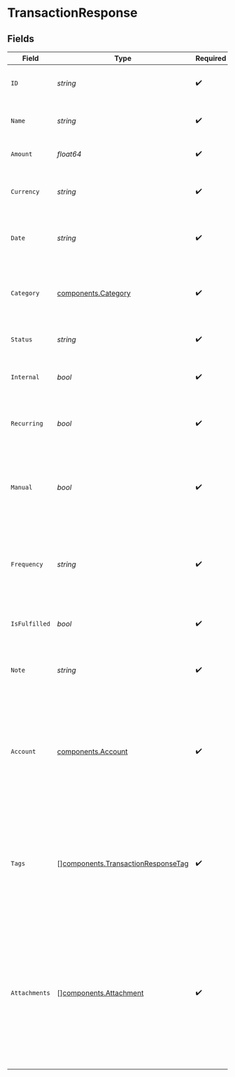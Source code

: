 # TransactionResponse


## Fields

| Field                                                                                                                                                                                                                                                  | Type                                                                                                                                                                                                                                                   | Required                                                                                                                                                                                                                                               | Description                                                                                                                                                                                                                                            | Example                                                                                                                                                                                                                                                |
| ------------------------------------------------------------------------------------------------------------------------------------------------------------------------------------------------------------------------------------------------------ | ------------------------------------------------------------------------------------------------------------------------------------------------------------------------------------------------------------------------------------------------------ | ------------------------------------------------------------------------------------------------------------------------------------------------------------------------------------------------------------------------------------------------------ | ------------------------------------------------------------------------------------------------------------------------------------------------------------------------------------------------------------------------------------------------------ | ------------------------------------------------------------------------------------------------------------------------------------------------------------------------------------------------------------------------------------------------------ |
| `ID`                                                                                                                                                                                                                                                   | *string*                                                                                                                                                                                                                                               | :heavy_check_mark:                                                                                                                                                                                                                                     | Unique identifier of the transaction                                                                                                                                                                                                                   | b3b7c8e2-1f2a-4c3d-9e4f-5a6b7c8d9e0f                                                                                                                                                                                                                   |
| `Name`                                                                                                                                                                                                                                                 | *string*                                                                                                                                                                                                                                               | :heavy_check_mark:                                                                                                                                                                                                                                     | Name or description of the transaction                                                                                                                                                                                                                 | Office Supplies Purchase                                                                                                                                                                                                                               |
| `Amount`                                                                                                                                                                                                                                               | *float64*                                                                                                                                                                                                                                              | :heavy_check_mark:                                                                                                                                                                                                                                     | Monetary amount of the transaction                                                                                                                                                                                                                     | 150.75                                                                                                                                                                                                                                                 |
| `Currency`                                                                                                                                                                                                                                             | *string*                                                                                                                                                                                                                                               | :heavy_check_mark:                                                                                                                                                                                                                                     | Currency code of the transaction in ISO 4217 format                                                                                                                                                                                                    | USD                                                                                                                                                                                                                                                    |
| `Date`                                                                                                                                                                                                                                                 | *string*                                                                                                                                                                                                                                               | :heavy_check_mark:                                                                                                                                                                                                                                     | Date and time of the transaction in ISO 8601 format                                                                                                                                                                                                    | 2024-05-01T12:00:00.000Z                                                                                                                                                                                                                               |
| `Category`                                                                                                                                                                                                                                             | [components.Category](../../models/components/category.md)                                                                                                                                                                                             | :heavy_check_mark:                                                                                                                                                                                                                                     | Category information assigned to the transaction for organization                                                                                                                                                                                      | {<br/>"id": "office-supplies",<br/>"name": "Office Supplies",<br/>"color": "#FF5733",<br/>"slug": "office-supplies"<br/>}                                                                                                                              |
| `Status`                                                                                                                                                                                                                                               | *string*                                                                                                                                                                                                                                               | :heavy_check_mark:                                                                                                                                                                                                                                     | Current status of the transaction                                                                                                                                                                                                                      | completed                                                                                                                                                                                                                                              |
| `Internal`                                                                                                                                                                                                                                             | *bool*                                                                                                                                                                                                                                                 | :heavy_check_mark:                                                                                                                                                                                                                                     | Whether the transaction is internal (between own accounts)                                                                                                                                                                                             | false                                                                                                                                                                                                                                                  |
| `Recurring`                                                                                                                                                                                                                                            | *bool*                                                                                                                                                                                                                                                 | :heavy_check_mark:                                                                                                                                                                                                                                     | Whether the transaction is part of a recurring series                                                                                                                                                                                                  | false                                                                                                                                                                                                                                                  |
| `Manual`                                                                                                                                                                                                                                               | *bool*                                                                                                                                                                                                                                                 | :heavy_check_mark:                                                                                                                                                                                                                                     | Whether the transaction was created manually (via API/form) rather than imported from bank connections                                                                                                                                                 | false                                                                                                                                                                                                                                                  |
| `Frequency`                                                                                                                                                                                                                                            | *string*                                                                                                                                                                                                                                               | :heavy_check_mark:                                                                                                                                                                                                                                     | Frequency of the recurring transaction if applicable (weekly, monthly, annually, irregular)                                                                                                                                                            | monthly                                                                                                                                                                                                                                                |
| `IsFulfilled`                                                                                                                                                                                                                                          | *bool*                                                                                                                                                                                                                                                 | :heavy_check_mark:                                                                                                                                                                                                                                     | Whether the transaction has been fulfilled or processed                                                                                                                                                                                                | true                                                                                                                                                                                                                                                   |
| `Note`                                                                                                                                                                                                                                                 | *string*                                                                                                                                                                                                                                               | :heavy_check_mark:                                                                                                                                                                                                                                     | Optional note or memo attached to the transaction                                                                                                                                                                                                      | Paid with company credit card for office renovation                                                                                                                                                                                                    |
| `Account`                                                                                                                                                                                                                                              | [components.Account](../../models/components/account.md)                                                                                                                                                                                               | :heavy_check_mark:                                                                                                                                                                                                                                     | Bank account information associated with the transaction                                                                                                                                                                                               | {<br/>"id": "a43dc3a5-6925-4d91-ac9c-4c1a34bdb388",<br/>"name": "Company Credit Card",<br/>"currency": "USD",<br/>"connection": {<br/>"id": "a43dc3a5-6925-4d91-ac9c-4c1a34bdb388",<br/>"name": "Chase Bank",<br/>"logoUrl": "https://cdn.midday.ai/logos/chase-bank.png"<br/>}<br/>} |
| `Tags`                                                                                                                                                                                                                                                 | [][components.TransactionResponseTag](../../models/components/transactionresponsetag.md)                                                                                                                                                               | :heavy_check_mark:                                                                                                                                                                                                                                     | Array of tags associated with the transaction for categorization and filtering                                                                                                                                                                         | [<br/>{<br/>"id": "b7e2f8c1-3d4a-4e2b-9f1a-2c3d4e5f6a7b",<br/>"name": "invoice"<br/>},<br/>{<br/>"id": "c8e2f8c1-3d4a-4e2b-9f1a-2c3d4e5f6a7c",<br/>"name": "travel"<br/>}<br/>]                                                                        |
| `Attachments`                                                                                                                                                                                                                                          | [][components.Attachment](../../models/components/attachment.md)                                                                                                                                                                                       | :heavy_check_mark:                                                                                                                                                                                                                                     | Array of file attachments associated with the transaction (receipts, invoices, etc.)                                                                                                                                                                   | [<br/>{<br/>"id": "b7e2f8c1-3d4a-4e2b-9f1a-2c3d4e5f6a7b",<br/>"path": [<br/>"e1f2d3c4-b5a6-7d8e-9f0a-1b2c3d4e5f6a",<br/>"transactions",<br/>"9a8b7c6d-5e4f-3a2b-1c0d-9e8f7a6b5c4d",<br/>"receipt.pdf"<br/>],<br/>"size": 1928716,<br/>"type": "application/pdf",<br/>"filename": "receipt.pdf"<br/>}<br/>] |